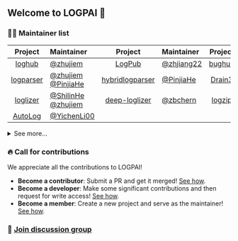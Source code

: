 
## Welcome to LOGPAI 👋

### 👩‍💻 Maintainer list

| Project | Maintainer | Project | Maintainer | Project | Maintainer | 
|:------:|:--------| :------:|:--------| :------:|:--------|
| [loghub](https://github.com/logpai/loghub)  | [@zhujiem](https://github.com/zhujiem)  | [LogPub](https://github.com/logpai/LogPub)  | [@zhjiang22](https://github.com/zhjiang22) | [bughub](https://github.com/logpai/bughub) | [@zhujiem](https://github.com/zhujiem)   | 
| [logparser](https://github.com/logpai/logparser) | [@zhujiem](https://github.com/zhujiem) [@PinjiaHe](https://github.com/PinjiaHe) | [hybridlogparser](https://github.com/logpai/hybridlogparser)  | [@PinjiaHe](https://github.com/PinjiaHe) |  [Drain3](https://github.com/logpai/Drain3)  | [@davidohana](https://github.com/davidohana) |
| [loglizer](https://github.com/logpai/loglizer)  | [@ShilinHe](https://github.com/ShilinHe) [@zhujiem](https://github.com/zhujiem) | [deep-loglizer](https://github.com/logpai/deep-loglizer) | [@zbchern](https://github.com/zbchern)  |  [logzip](https://github.com/logpai/logzip)  |  [@JinYang88](https://github.com/JinYang88) |
| [AutoLog](https://github.com/logpai/AutoLog)  | [@YichenLi00](https://github.com/YichenLi00) |  |  |  |   | 

<details>
 <summary>See more...</summary>
<table class="tg">
<thead>
  <tr>
    <th class="tg-0pky">Project</th>
    <th class="tg-0pky">Maintainer</th>
    <th class="tg-0pky">Project</th>
    <th class="tg-0pky">Maintainer</th>
    <th class="tg-0pky">Project</th>
    <th class="tg-0pky">Maintainer</th>
  </tr>
</thead>
<tbody>
  <tr>
    <td class="tg-0pky"><a href="https://github.com/logpai/Log3C">Log3C</a></td>
    <td class="tg-0pky"><a href="https://github.com/ShilinHe">@ShilinHe</a></td>
    <td class="tg-0pky"><a href="https://github.com/logpai/LoggingDescriptions">LoggingDescriptions</a></td>
    <td class="tg-0pky"><a href="https://github.com/PinjiaHe">@PinjiaHe</a></td>
    <td class="tg-0pky"><a href="https://github.com/logpai/LogAdvisor">LogAdvisor</a></td>
    <td class="tg-0pky"><a href="https://github.com/zhujiem">@zhujiem</a></td>
  </tr>
</tbody>
</table>
</details>

### 🔥 Call for contributions

We appreciate all the contributions to LOGPAI!
+ **Become a contributor**: Submit a PR and get it merged! [See how](https://github.com/orgs/logpai/discussions/1).
+ **Become a developer**: Make some significant contributions and then request for write access! [See how](https://github.com/orgs/logpai/discussions/2).
+ **Become a member**: Create a new project and serve as the maintainer! [See how](https://github.com/orgs/logpai/discussions/3).

### 🌈 [Join discussion group](https://github.com/logpai/loghub#discussion)
